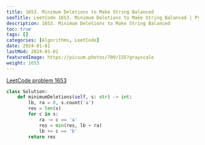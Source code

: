 ```yaml
---
title: 1653. Minimum Deletions to Make String Balanced
seoTitle: LeetCode 1653. Minimum Deletions to Make String Balanced | Python solution and explanation
description: 1653. Minimum Deletions to Make String Balanced
toc: true
tags: []
categories: [Algorithms, LeetCode]
date: 2024-01-01
lastMod: 2024-01-01
featuredImage: https://picsum.photos/700/155?grayscale
weight: 1653
---
```


[LeetCode problem 1653](https://leetcode.com/problems/minimum-deletions-to-make-string-balanced/)

```python
class Solution:
    def minimumDeletions(self, s: str) -> int:
        lb, ra = 0, s.count('a')
        res = len(s)
        for c in s:
            ra -= c == 'a'
            res = min(res, lb + ra)
            lb += c == 'b'
        return res

```
